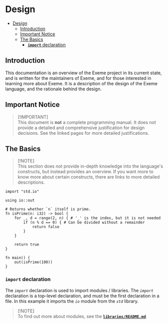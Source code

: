 # Design

- [Design](#design)
  - [Introduction](#introduction)
  - [Important Notice](#important-notice)
  - [The Basics](#the-basics)
    - [**`import`** declaration](#import-declaration)

## Introduction

This documentation is an overview of the Exeme project in its current state, and is written for the maintainers of Exeme, and for those interested in learning more about Exeme. It is a description of the design of the Exeme language, and the rationale behind the design.

## Important Notice

> [!IMPORTANT]\
> This document is **not** a complete programming manual. It does not provide a detailed and comprehensive justification for design decisions. See the linked pages for more detailed justifications.

## The Basics

> [!NOTE]\
> This section does not provide in-depth knowledge into the language's constructs, but instead provides an overview. If you want more to know more about certain constructs, there are links to more detailed descriptions.

```exeme
import "std.io"

using io::out

# Returns whether `n` itself is prime.
fn isPrime(n: i32) -> bool {
    for _, d = range(2, n) { # '_' is the index, but it is not needed
        if (n % d == 0) { # Can be divided without a remainder
            return false
        }
    }

    return true
}

fn main() {
    out(isPrime(100))
}
```

### **`import`** declaration

The *`import`* declaration is used to import modules / libraries. The *`import`* declaration is a top-level declaration, and must be the first declaration in a file. In this example it imports the *`io`* module from the *`std`* library.

> [!NOTE]\
> To find out more about modules, see the **[`libraries/README.md`](libraries/README.md)**.